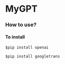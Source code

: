 # MyGPT

### How to use?

#### To install
```linux
$pip install openai 
```

```python
$pip install googletrans
```


